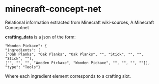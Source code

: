 # minecraft-concept-net
Relational information extracted from Minecraft wiki-sources, A Minecraft Conceptnet


**crafting_data** is a json of the form:
<pre>
<code>"Wooden Pickaxe": {
"ingredients": [
["Oak Planks", "Oak Planks", "Oak Planks", "", "Stick", "", "", "Stick", ""],
["", "", "", "Wooden Pickaxe", "Wooden Pickaxe", "", "", "", ""]],
"type": "Tools"}</code></pre>

Where each ingredient element corresponds to a crafting slot.
